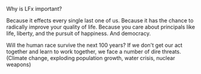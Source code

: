 Why is LFx important?

Because it effects every single last one of us. Because it has the chance to radically improve your quality of life. Because you care about principals like life, liberty, and the pursuit of happiness. And democracy.

Will the human race survive the next 100 years? If we don't get our act together and learn to work together, we face a number of dire threats. (Climate change, exploding population growth, water crisis, nuclear weapons)
